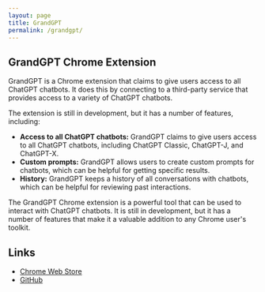 ```yaml
---
layout: page
title: GrandGPT
permalink: /grandgpt/
---
```

## GrandGPT Chrome Extension

GrandGPT is a Chrome extension that claims to give users access to all ChatGPT chatbots. It does this by connecting to a third-party service that provides access to a variety of ChatGPT chatbots.

The extension is still in development, but it has a number of features, including:

* **Access to all ChatGPT chatbots:** GrandGPT claims to give users access to all ChatGPT chatbots, including ChatGPT Classic, ChatGPT-J, and ChatGPT-X.
* **Custom prompts:** GrandGPT allows users to create custom prompts for chatbots, which can be helpful for getting specific results.
* **History:** GrandGPT keeps a history of all conversations with chatbots, which can be helpful for reviewing past interactions.

The GrandGPT Chrome extension is a powerful tool that can be used to interact with ChatGPT chatbots. It is still in development, but it has a number of features that make it a valuable addition to any Chrome user's toolkit.

## Links

* [Chrome Web Store](https://chrome.google.com/webstore/detail/grandgpt-access-all-chatb/dfobejficjaelohpjceiicphofmmglop?hl=en&authuser=0)
* [GitHub](https://github.com/singularitylabs-ai/grandgpt)
